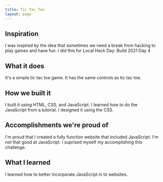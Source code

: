 ```yaml
---
title: Tic Tac Toe
layout: page
---
```


## Inspiration

I was inspired by the idea that sometimes we need a break from hacking to play games and have fun. I did this for Local Hack Day: Build 2021 Day 4

## What it does

It's a simple tic tac toe game. It has the same controls as tic tac toe.

## How we built it

I built it using HTML, CSS, and JavaScript. I learned how to do the JavaScript from a tutorial. I designed it using the CSS.

## Accomplishments we're proud of

I'm proud that I created a fully function website that included JavaScript. I'm not that good at JavaScript. I suprised myself my accomplishing this challenge.

## What I learned

I learned how to better incorporate JavaScript in to websites.
